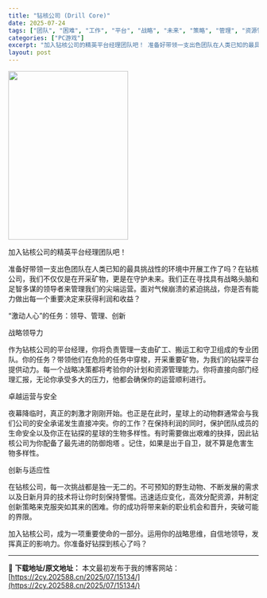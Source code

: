 ```yaml
---
title: "钻核公司 (Drill Core)"
date: 2025-07-24
tags: ["团队", "困难", "工作", "平台", "战略", "未来", "策略", "管理", "资源管理", "采矿"]
categories: ["PC游戏"]
excerpt: "加入钻核公司的精英平台经理团队吧！ 准备好带领一支出色团队在人类已知的最具挑战性的环境中开展工作了吗？在钻核公司，我们不仅仅是在开采矿物，更是在守护未来。我们正在寻找具有战略头脑和足智多谋的领导者来管理我们的尖端运营。面对气候崩溃的紧迫挑战，你是否有能力做出每一个重要决定来获得利润和收益？ “激动人&hellip;"
layout: post
---
```


<img class="aligncenter size-full wp-image-15135" src="https://2cy.202588.cn/wp-content/uploads/2025/07/2025072409225568.jpg" alt="" width="241" height="339" />

加入钻核公司的精英平台经理团队吧！

准备好带领一支出色团队在人类已知的最具挑战性的环境中开展工作了吗？在钻核公司，我们不仅仅是在开采矿物，更是在守护未来。我们正在寻找具有战略头脑和足智多谋的领导者来管理我们的尖端运营。面对气候崩溃的紧迫挑战，你是否有能力做出每一个重要决定来获得利润和收益？

“激动人心”的任务：领导、管理、创新

战略领导力

作为钻核公司的平台经理，你将负责管理一支由矿工、搬运工和守卫组成的专业团队。你的任务？带领他们在危险的任务中穿梭，开采重要矿物，为我们的钻探平台提供动力。每一个战略决策都将考验你的计划和资源管理能力。你将直接向部门经理汇报，无论你承受多大的压力，他都会确保你的运营顺利进行。

卓越运营与安全

夜幕降临时，真正的刺激才刚刚开始。也正是在此时，星球上的动物群通常会与我们公司的安全承诺发生直接冲突。你的工作？在保持利润的同时，保护团队成员的生命安全以及你正在钻探的星球的生物多样性。有时需要做出艰难的抉择，因此钻核公司为你配备了最先进的防御炮塔 。记住，如果是出于自卫，就不算是危害生物多样性。

创新与适应性

在钻核公司，每一次挑战都是独一无二的。不可预知的野生动物、不断发展的需求以及日新月异的技术将让你时刻保持警惕。迅速适应变化，高效分配资源，并制定创新策略来克服突如其来的困难。你的成功将带来新的职业机会和晋升，突破可能的界限。

加入钻核公司，成为一项重要使命的一部分。运用你的战略思维，自信地领导，发挥真正的影响力。你准备好钻探到核心了吗？

---
📖 **下载地址/原文地址：** 本文最初发布于我的博客网站：[https://2cy.202588.cn/2025/07/15134/](https://2cy.202588.cn/2025/07/15134/)
